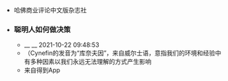 - 哈佛商业评论中文版杂志社
- ### 聪明人如何做决策
    - __ __ 2021-10-22 09:48:53
    - （Cynefin的发音为“库奈夫因”，来自威尔士语，意指我们的环境和经验中有多种因素以我们永远无法理解的方式产生影响
    - 来自得到App

